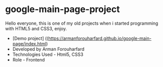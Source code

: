 # google-main-page-project
Hello everyone, this is one of my old projects when i started programming with HTML5 and CSS3, enjoy.
- [Demo project] ((https://armanforouharfard.github.io/google-main-page/index.html)
- Developed by Arman Forouharfard
- Technologies Used - Html5, CSS3
- Role - Frontend
